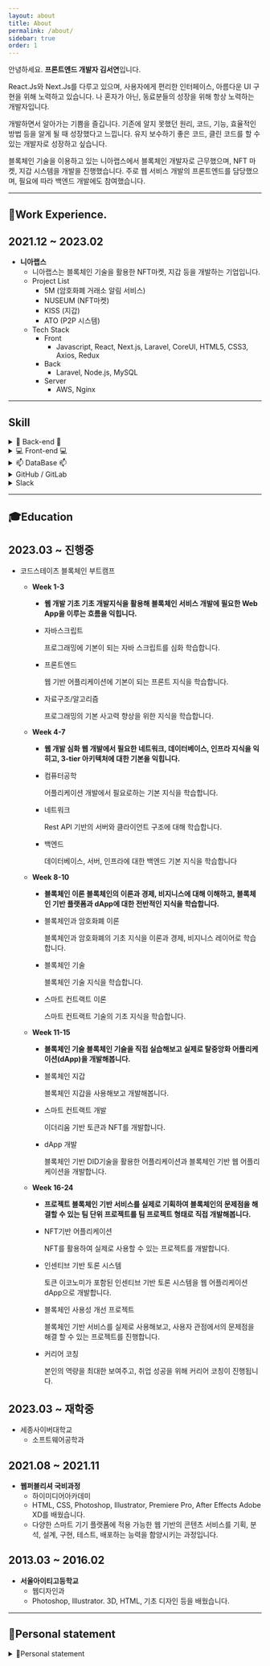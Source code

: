 ```yaml
---
layout: about
title: About
permalink: /about/
sidebar: true
order: 1
---
```


안녕하세요. **프론트엔드 개발자 김서연**입니다.

React.Js와 Next.Js를 다루고 있으며, 사용자에게 편리한 인터페이스, 아름다운 UI 구현을 위해 노력하고 있습니다. 나 혼자가 아닌, 동료분들의 성장을 위해 항상 노력하는 개발자입니다.

개발하면서 알아가는 기쁨을 즐깁니다. 기존에 알지 못했던 원리, 코드, 기능, 효율적인 방법 등을 알게 될 때 성장했다고 느낍니다. 유지 보수하기 좋은 코드, 클린 코드를 할 수 있는 개발자로 성장하고 싶습니다.

블록체인 기술을 이용하고 있는 니아랩스에서 블록체인 개발자로 근무했으며, NFT 마켓, 지갑 시스템을 개발을 진행했습니다. 주로 웹 서비스 개발의 프론트엔드를 담당했으며, 필요에 따라 백엔드 개발에도 참여했습니다.


***  

## 💼Work Experience.

## 2021.12 ~ 2023.02

- **니아랩스**
    - 니아랩스는 블록체인 기술을 활용한 NFT마켓, 지갑 등을 개발하는 기업입니다.
    - Project List
        - 5M (암호화폐 거래소 알림 서비스)
        - NUSEUM (NFT마켓)
        - KISS (지갑)
        - ATO (P2P 시스템)
    - Tech Stack
        - Front
            - Javascript, React, Next.js, Laravel, CoreUI, HTML5, CSS3, Axios, Redux
        - Back
            - Laravel, Node.js, MySQL
        - Server
            - AWS, Nginx  


***

## Skill
<details>
<summary>📲 Back-end 📲</summary>
<div markdown="1">
  <details>
  <summary>Laravel</summary>
  <div markdown="1">
  - 기본적인 CRUD가능
  - 개발 문서를 참고하여 원하는 기능을 개발할 수 있습니다.
  - **API 제작 가능**
  - MVC 패턴에 대해 이해하고 있습니다.
  - **Telegram API 연동을 하여 기능을 개발한 경험**이 있습니다.
  </div>
  </details>
  <details>
  <summary>Node.Js</summary>
  <div markdown="1">
  - **Service worker 기능 개발 경험**이 있습니다.
  - **pm2를 이용하여 데이터를 전송**한 경험이 있습니다.
  </div>
  </details>
</div>
</details>
<details>
<summary>💻 Front-end 💻</summary>
<div markdown="1">
  <details>
  <summary>HTML5</summary>
  <div markdown="1">
  - 원하는 형태로 레이아웃을 구성하여 나타낼 수 있습니다.
  - 웹 표준을 준수하여 불필요한 마크업을 최소화하여 로딩 속도를 향상할 시킬 수 있습니다.
  - 웹 호환성에 대해 공부 중이며, 웹 브라우저 버전, 종류와 관계없이 웹 사이트에 접근할 수 있도록 노력하고 있습니다.
  </div>
  </details>
  <details>
  <summary>CSS3</summary>
  <div markdown="1">
  - 반응형 웹을 구현할 수 있습니다.
  - 기본적인 레이아웃 및 애니메이션을 구현할 수 있습니다.
  - **부트스트랩 사용 경험**이 있습니다.
  - 상황에 맞게 적절한 속성과 값을 적용할 수 있습니다.
  - **CSS 선택자를 유용하게 사용하여 코드를 작성**할 수 있습니다.
  </div>
  </details>
  <details>
  <summary>Javascript</summary>
  <div markdown="1">
    - **AJAX 통신 (서버 측과 클라이언트 측간의 데이터교환**을 할 수 있습니다.
    - ES6 이상 문법을 적극적으로 사용합니다.
    - Vanilla JS를 이용해 DOM을 조작할 수 있습니다.
  </div>
  </details>
  <details>
  <summary>React.Js, Next.Js</summary>
  <div markdown="1">
  - 함수형 컴포넌트를 능숙하게 사용할 수 있습니다.
  - **효율적인 렌더링 및 재사용 가능 컴포넌트에 관심이 많으며 계속 노력**하고 있습니다.
  - React hooks를 사용하고, 거의 모든 컴포넌트를 함수로 만듭니다. hook을 이용해 공통 비즈니스 로직을 적절히 모듈화해 사용할 수 있습니다.
  </div>
  </details>
  <details>
  <summary>Laravel</summary>
  <div markdown="1">
  - 기본적인 CRUD가능
  - 개발 문서를 참고하여 원하는 기능을 개발할 수 있습니다.
  - **API 제작 가능**
  - MVC 패턴에 대해 이해하고 있습니다.
  - **Telegram API 연동을 하여 기능을 개발한 경험**이 있습니다.
  </div>
  </details>
</div>
</details>
<details>
<summary>📫 DataBase 📫</summary>
<div markdown="1">
  <details>
  <summary>MySql</summary>
  <div markdown="1">
  - 기본적인 쿼리문 (INSERT, UPDATE, SELECT, DELETE, WHERE, ORDER BY)을 이용해 데이터 조회 및 수정을 할 수 있습니다.
  </div>
  </details>
</div>
</details>
<details>
<summary>GitHub / GitLab</summary>
<div markdown="1">
- Git flow를 이용한 협업에 익숙합니다.
</div>
</details>
<details>
<summary>Slack</summary>
<div markdown="1">
- Slack 채널을 이용한 협업에 익숙합니다.
</div>
</details>


***  

## 🎓Education

## 2023.03 ~ 진행중

- 코드스테이츠 블록체인 부트캠프
    - **Week 1-3**
        - ****웹 개발 기초
        기초 개발지식을 활용해 블록체인 서비스 개발에 필요한 Web App을 이루는 흐름을 익힙니다.****
        - 자바스크립트
            
            프로그래밍에 기본이 되는 자바 스크립트를 심화 학습합니다.
            
        - 프론트엔드
            
            웹 기반 어플리케이션에 기본이 되는 프론트 지식을 학습합니다.
            
        - 자료구조/알고리즘
            
            프로그래밍의 기본 사고력 향상을 위한 지식을 학습합니다.
            
    - **Week 4-7**
        - ****웹 개발 심화
        웹 개발에서 필요한 네트워크, 데이터베이스, 인프라 지식을 익히고, 3-tier 아키텍처에 대한 기본을 익힙니다.****
        - 컴퓨터공학
            
            어플리케이션 개발에서 필요로하는 기본 지식을 학습합니다.
            
        - 네트워크
            
            Rest API 기반의 서버와 클라이언트 구조에 대해 학습합니다.
            
        - 백엔드
            
            데이터베이스, 서버, 인프라에 대한 백엔드 기본 지식을 학습합니다
            
    - **Week 8-10**
        - ****블록체인 이론
        블록체인의 이론과 경제, 비지니스에 대해 이해하고, 블록체인 기반 플랫폼과 dApp에 대한 전반적인 지식을 학습합니다.****
        - 블록체인과 암호화폐 이론
            
            블록체인과 암호화폐의 기초 지식을 이론과 경제, 비지니스 레이어로 학습합니다.
            
        - 블록체인 기술
            
            블록체인 기술 지식을 학습합니다.
            
        - 스마트 컨트랙트 이론
            
            스마트 컨트랙트 기술의 기초 지식을 학습합니다.
            
    - **Week 11-15**
        - ****블록체인 기술
        블록체인 기술을 직접 실습해보고 실제로 탈중앙화 어플리케이션(dApp)을 개발해봅니다.****
        - 블록체인 지갑
            
            블록체인 지갑을 사용해보고 개발해봅니다.
            
        - 스마트 컨트랙트 개발
            
            이더리움 기반 토큰과 NFT를 개발합니다.
            
        - dApp 개발
            
            블록체인 기반 DID기술을 활용한 어플리케이션과 블록체인 기반 웹 어플리케이션을 개발합니다.
            
    - **Week 16-24**
        - ****프로젝트
        블록체인 기반 서비스를 실제로 기획하여 블록체인의 문제점을 해결할 수 있는 팀 단위 프로젝트를 팀 프로젝트 형태로 직접 개발해봅니다.****
        - NFT기반 어플리케이션
            
            NFT를 활용하여 실제로 사용할 수 있는 프로젝트를 개발합니다.
            
        - 인센티브 기반 토론 시스템
            
            토큰 이코노미가 포함된 인센티브 기반 토론 시스템을 웹 어플리케이션 dApp으로 개발합니다.
            
        - 블록체인 사용성 개선 프로젝트
            
            블록체인 기반 서비스를 실제로 사용해보고, 사용자 관점에서의 문제점을 해결 할 수 있는 프로젝트를 진행합니다.
            
        - 커리어 코칭
            
            본인의 역량을 최대한 보여주고, 취업 성공을 위해 커리어 코칭이 진행됩니다.
              

## 2023.03 ~ 재학중

- 세종사이버대학교
    - 소프트웨어공학과

## 2021.08 ~ 2021.11

- **웹퍼블리셔 국비과정**
    - 하이미디어아카데미
    - HTML, CSS, Photoshop, Illustrator, Premiere Pro, After Effects Adobe XD를 배웠습니다.
    - 다양한 스마트 기기 플랫폼에 적용 가능한 웹 기반의 콘텐츠 서비스를 기획, 분석, 설계, 구현, 테스트, 배포하는 능력을 함양시키는 과정입니다.

## 2013.03 ~ 2016.02

- **서울아이티고등학교**
    - 웹디자인과
    - Photoshop, Illustrator. 3D, HTML, 기초 디자인 등을 배웠습니다.


***

## 🙌Personal statement
<details>
<summary>🙌Personal statement</summary>
<div markdown="1">

### 관심있는 개발 분야

- 가장 관심 있는 분야는 프론트엔드 개발입니다. 이유는 유저가 서비스 정보를 탐색하고, 이용할 때 가장 먼저 보는 부분을 담당하므로 사이트의 첫인상 맡고 있고 유저와 가장 먼저 맞닿는 영역의 일을 한다는 점에서 다른 개발들과는 달리, 고객/사용자의 반응을 확인하며 즉각적으로 판단하고, 빠르게 대응해야 하는 부분이 매력적으로 느껴졌습니다.
- 두번째로 관심 있는 분야는 블록체인 개발입니다. 탈중앙화를 이용한 정보의 암호화와 분산화를 통해 보안성을 높일 수 있는 장점때문입니다. 위변조가 불가능한 시스템 구조를 갖추고, 정보가 한 곳에 집중되는 게 아닌 각자가 소유할 수 있어 해킹에 대한 불안함이 없어 매우 전망있는 기술이라고 생각합니다.

### 개발자가 된 계기

- 저는 처음에는 국비 학원에서 웹 퍼블리셔 과정을 배웠습니다. 과정을 학습하면서 코딩에 대해 흥미를 느끼고 내가 짠 코드가 화면에 렌더링 되는 것이 신기하고 재미있었습니다. 배우면 배울수록 매력 있는 분야라고 생각했고 좀 더 배우고 잘하고 싶은 욕심이 생겼습니다. 그래서 백엔드와 프론트엔드를 고민했습니다. 어느 직무가 내가 더 자신 있고 잘하고 배우고 싶은지 고민한 결과 처음의 느낌대로 내가 짠 코드가 화면에 바로 출력이 되고 변화하는 게 재미있었던 만큼 프론트엔드로 전향하기로 결심했습니다.

### 개발자로서 성장하기 위한 노력

- 저는 0이었던 웹 개발 역량을 지난 1년간의 노력을 통해 프론트엔드 개발자로 한 발짝 다가갈 수 있었습니다. 먼저 니아랩스라는 회사에 취업하게 되면서 처음으로 React, Laravel, PHP를 접하게 되었습니다. 처음 접하다 보니 코드 한 줄을 이해하는 데에도 많은 시간이 걸렸었습니다. 구글에 검색도 많이 하고 주변의 직원분들께 많이 찾아가서 물어보기도 하면서 이해하고 또 습득하려고 했으며, js 또는 php 파일 하나를 열어 해당 코드가 몇 줄이 있는지 상관하지 않고 모든 코드 한 줄마다 주석을 달아가면서 공부했습니다. 하지만 이 방법만으로는 완성도 높은 프로젝트를 개발하기에 어려움이 있었습니다. 이에 저는 부족한 역량을 채우기 위해 회사에 남거나 퇴근을 해서도 개인적으로 늦은 시간까지 강의를 듣고 프로젝트를 처음부터 만들어 보기도 했습니다. 1년동안 백엔드와 프론트엔드 구분 없이 모두 프로젝트에 참여하고 학습하며 웹 개발 역량을 길렀습니다. 더욱이 실무에서 백엔드에도 참여한 경험이 프론트엔드 직무를 진행하는 것에 많은 도움이 되었습니다.

### 장점과 단점

- 장점
    
    첫 번째로는 저는 모르는 것에 대한 부끄럼이 없고 새로운 것을 배우는 데에 두려움이 없고 오히려 즐깁니다.
    프론트엔드는 늘 새로운 버전이 나오고 프레임워크, 라이브러리가 변화하는데 저는 새로운 것을 배우는 데에 항상 욕심이 있고 그것을 즐기기도 합니다. 그런 면에서도 프론트엔드가 저랑 더 잘 맞는다고 생각이 들었습니다. 새로운 것을 배울 때는 처음에는 무척 어렵고 낯설고 스트레스도 받지만 계속 공부하면서 이내 이해가 되고 처음보다는 능숙하게 사용을 하는 제 모습을 볼 때면 뿌듯함이 느껴집니다. 또한 제가 배운 것을 남들에게 설명해주는 것을 즐깁니다. 상대방이 제가 배운 것을 이미 알고 있다고 하더라도 제가 이해한 것이 맞는지 확인하는 과정이라고 생각합니다. 모르는 것이 있을 때는 이해할 때까지 찾아보며 그런데도 이해하지 못한 경우에는 주변의 사람에게 물어봐서 제 것으로 습득하려고 합니다.
    
    두 번째로는 제가 맡은 일에 대해서는 대충대충 넘어가는 일이 없고 책임감이 투철하며 집요합니다.
    
    제가 맡은 직무는 확실하게 처리하는 것을 좋아합니다. 또한 그게 맞는 일이라고 생각합니다. 다만 제가 맡은 직무를 끝냈다고 바로 해이해지는 것이 아닌 다른 할 일은 없는지 에러는 없는지 수시로 체크하기도 하며 만약 프로젝트가 종료됐을 경우에는 다른 팀원이 헤매고 있을 때 나서서 도와주기도 합니다. 쉽게 말해 일을 만들어서 하는 편입니다. 제 일이 아니더라도 팀원 일을 도와줄 때 데이터가 제대로 출력이 안 되거나 기능 구현이 안 될 때는 늦은 시간까지 남아서라도 해결하려고 노력합니다. 제가 한 번 도와주기로 한 만큼 저에게 다른 프로젝트가 들어오기 전까지 최대한 도와줍니다. 어떤 때에는 본래 해당 직무를 맡은 팀원보다 제가 더 열심히 찾고 집중할 때도 있습니다.
    
- 단점
    
    장점에서의 집요함이 때때로 단점으로 발휘될 때도 있습니다.
    
    예를 들어 filter 기능이 제대로 동작하지 않을 때 해당 기능이 될 때까지 물고 늘어지다 보니 다른 기능이 후순위로 밀려날 때가 있습니다. 또한 멀티가 안되기도 합니다. 그러므로 집요한 것은 좋지만 너무 파고들어 우선순위를 생각하지 못할 때가 있어 Notion이나 메모장 등을 이용하여 일의 우선순위를 정해서 문제를 차근차근 해결하도록 노력하고 있습니다.
    

### 기억에 남는 개발 프로젝트

- 백엔드를 담당한 5M이라는 프로젝트입니다. 프론트엔드인데 왜 백엔드를 담당했는지에 대해서는 처음에는 회사가 스타트업이고 직원이 많이 있지 않았습니다. 그래서 백엔드도 배우게 되었었는데 학습을 하다 보니 프론트를 좀 더 이해하기 위해서는 백엔드의 지식도 필요하다는 것을 알게 되었습니다. 이후부터는 프론트엔드, 백엔드 가리지 않고 프로젝트에 참여하게 되었습니다. 해당 프로젝트가 가장 기억에 남는 이유는 해당 프로젝트를 진행하면서 프론트에게 어떻게 데이터를 전송하는 것이 좋은지, 반대로 프론트에서 백으로 어떻게 데이터를 전송하는 것이 좋은지 많이 고민할 수 있게 해준 프로젝트이기 때문입니다. 로그인, 회원가입, 검색 기능 등 기본적인 기능을 구현하는 데에도 어떻게 더 효율적으로 API 개발을 하는 것이 좋은지 많이 고민했고 또 프론트 담당 팀원분과도 많이 소통했습니다. 이러한 경험 덕분에 프론트엔드와 백엔드 두 포지션 모두 이해하고 공부하는 것에 많은 도움이 되었습니다.

### 내가 생각하는 좋은 코드란

- 아직 여러 다양한 경험을 많이 해보지 않아 확고하게 말하기는 어렵지만 좋은 코드란 주관적인 관점이 많이 반영되는 것 같습니다. 내가 생각하기에는 내가 짠 코드가 좋은 코드라고 말할 수도 있습니다. 하지만 다른 사람이 보기에는 좋지 않은 코드라고 할 수도 있습니다. 인터넷에 많이 나와 있는 네이밍, 가독성, 추상화 등 특정 요소가 지켜진다고 다 좋은 코드라고 생각하지는 않습니다. 여러 매체를 통해 접하고 느낀 바로는 일단 차근차근 스텝을 밟아나가는 것이 중요한 것 같습니다. 그저 검색해서 갖고 온 코드가 실행된다고 거기서 끝나는 것이 아닌 왜 실행이 되는지 원리부터 파악하며 그것을 내 것으로 만들고 어떻게 하면 효율적이고 알아보기 쉽게 작성할 수 있는지부터 생각하고 그 코드를 어떠한 이유로 작성했는지 타당한 논리가 있으며 그 이유를 자신 있게 대답할 수 있는 것, 즉 설득력이 있는 코드가 좋은 코드라고 생각합니다.

### 앞으로 어떤 개발자가 되고 싶은가?

- 첫 번째로는 도태되지 않는 개발자가 되고 싶습니다. 백엔드 개발자도 마찬가지지만 특히 프론트엔드 개발자는 새로운 라이브러리, 모듈, 언어가 생깁니다. 그 트렌드에 뒤처지지 않고 계속해서 배우며 새로운 것을 받아들이는 것이 중요하다고 생각합니다. 또 나이가 들어서도 여전히 공부하고 익힌다면 스스로 하루하루를 뿌듯하게 보내고 있을 저의 모습을 상상하면, 행복회로가 돌아갑니다. 두 번째로는 이력서 제목에 적은 것처럼 유연한 사고를 하는 개발자가 되고 싶습니다. 예외의 상황도 있지만 대부분은 팀 단위로 팀이 꾸려집니다. 그 상황에서 내 고집만 부려서는 좋을 게 없습니다. 지향하는 바와 달라도 일단은 받아들이고 그 후에도 문제가 있다면 그때 이야기를 해보는 것이 스스로에게도 넓은 시각을 가지게 하고, 팀 분위기도 지켜질 수 있을 것 같습니다.

</div>
</details>
